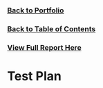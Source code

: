 ### [Back to Portfolio](index.md)

### [Back to Table of Contents](seniorproject.md)

### [View Full Report Here](fullReport.md)

Test Plan
====================
